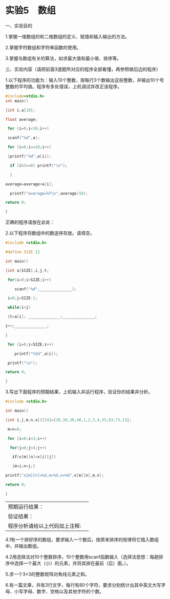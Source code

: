 # 实验5　数组

一、实验目的

1.掌握一维数组的和二维数组的定义、赋值和输入输出的方法。

2.掌握字符数组和字符串函数的使用。

3.掌握与数组有关的算法，如求最大值和最小值、排序等。

三、实验内容（请把前面3道题所对应的程序全部看懂，再参照做后边的程序）

1.以下程序的功能为：输入10个整数，按每行3个数输出这些整数，并输出10个号整数的平均值。程序有多处错误，上机调试并改正该程序。

```c
#include<stdio.h>
int main() 

{int i,a[10];

float average;

 for (i=0;i<10;i++)

 scanf("%d",a);

 for (i=0;i<=10;i++)

 {printf("%d",a[i]);

  if (i%3==0) printf("\n");

  }

average=average+a[i];

  printf("average=%f\n",average/10);

return 0;

}
```

正确的程序请放在此处：

2.以下程序将数组中的数逆序存放。请填空。

```c
#include <stdio.h>

#define SIZE 12

int main()

{int a[SIZE],i,j,t;

 for(i=0;i<SIZE;i++)

​    scanf("%d",______________);

 i=0;j=SIZE-1;

 while(i<j)

 {t=a[i]; ______________;______________;

i++;______________;

}

 for (i=0;i<SIZE;i++)

​    printf("%3d",a[i]);

 printf("\n");

return 0;

}
```

3.写出下面程序的预期结果，上机输入并运行程序，验证你的结果并分析。

```c
#include <stdio.h>

int main()

{int i,j,m,n,x[3][4]={10,20,30,40,1,2,3,4,33,83,73,13};

 m=n=0;

 for (i=0;i<3;i++)

  for(j=0;j<4;j++)

   if(x[m][n]<x[i][j]) 

   {m=i;n=j;}

printf("x[m][n]=%d,m=%d,n=%d",x[m][n],m,n);

return 0;

}

```

|||
|---|---|
|预期运行结果：|
|验证结果：|
|程序分析请给以上代码加上注释:

4.1有一个排好序的数组，要求输入一个数后，按原来排序的规律将它插入数组中，并输出数组。

4.2用选择法对10个整数排序。10个整数用scanf函数输入（选择法思想：每趟排序中选择一个最大（小）的元素，并将其排在最前（后）面。）。

5.求一个3×3的整数矩阵对角线元素之和。

6.有一篇文章，共有3行文字，每行有80个字符，要求分别统计出其中英文大写字母、小写字母、数字、空格以及其他字符的个数。
